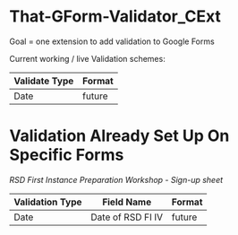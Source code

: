 ﻿# That-GForm-Validator_CExt

Goal = one extension to add validation to Google Forms

Current working / live Validation schemes:

| Validate Type | Format |
|---------------|--------|
| Date          | future |

# Validation Already Set Up On Specific Forms

*RSD First Instance Preparation Workshop - Sign-up sheet*

| Validation Type | Field Name | Format |
|-----------------|-------------|-------|
| Date            | Date of RSD FI IV | future |
